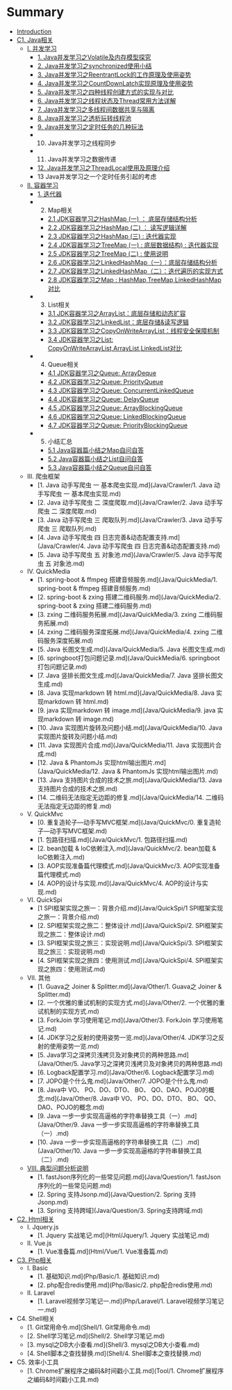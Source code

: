 # Summary

* [Introduction](README.md)
* [C1. Java相关](java.md)
  * [I. 并发学习](Java/concurrent.md)
    * [1. Java并发学习之Volatile及内存模型探究](Java/Concurrent/1.volatile.md)
    * [2. Java并发学习之synchronized使用小结](Java/Concurrent/2.synchronized.md)
    * [3. Java并发学习之ReentrantLock的工作原理及使用姿势](Java/Concurrent/3.ReentrantLock.md)
    * [4. Java并发学习之CountDownLatch实现原理及使用姿势](Java/Concurrent/4.CountDownLatch.md)
    * [5. Java并发学习之四种线程创建方式的实现与对比](Java/Concurrent/5.threadCreate.md)
    * [6. Java并发学习之线程状态及Thread常用方法详解](Java/Concurrent/6.threadState.md)
    * [7. Java并发学习之多线程间数据共享与隔离](Java/Concurrent/7.dataShare.md)
    * [8. Java并发学习之透析玩转线程池](Java/Concurrent/8.threadPool.md)
    * [9. Java并发学习之定时任务的几种玩法](Java/Concurrent/9.timer.md)
    * 10. Java并发学习之线程同步
    * 11. Java并发学习之数据传递
    * [12. Java并发学习之ThreadLocal使用及原理介绍](Java/Concurrent/12.ThreadLocal.md)
    * 13 Java并发学习之一个定时任务引起的考虑
  * [II. 容器学习](Java/collection.md)
    * [1. 迭代器](Java/Collection/1.iterator.md)
    * 2. Map相关
      * [2.1 JDK容器学习之HashMap \(一\) ： 底层存储结构分析](Java/Collection/2.1jdkHashMap.md)
      * [2.2 JDK容器学习之HashMap \(二\) ： 读写逻辑详解](Java/Collection/2.2jdkHashMap.md)
      * [2.3 JDK容器学习之HashMap \(三\) : 迭代器实现](Java/Collection/2.3jdkHashMap.md)
      * [2.4 JDK容器学习之TreeMap \(一\) : 底层数据结构\) : 迭代器实现](Java/Collection/2.4jdkTreeMap.md)
      * [2.5 JDK容器学习之TreeMap \(二\) : 使用说明](Java/Collection/2.5jdkTreeMap.md)
      * [2.6 JDK容器学习之LinkedHashMap（一）：底层存储结构分析](Java/Collection/2.6jdkLinkedHashMap.md)
      * [2.7 JDK容器学习之LinkedHashMap（二）：迭代遍历的实现方式](Java/Collection/2.7jdkLinkedHashMap.md)
      * [2.8 JDK容器学习之Map : HashMap,TreeMap,LinkedHashMap对比](Java/Collection/2.8jdkMap.md)
    * 3. List相关
      * [3.1 JDK容器学习之ArrayList：底层存储和动态扩容](Java/Collection/3.1jdkArrayList.md)
      * [3.2 JDK容器学习之LinkedList：底层存储&读写逻辑](Java/Collection/3.2jdkLinkedList.md)
      * [3.3 JDK容器学习之CopyOnWriteArrayList：线程安全保障机制](Java/Collection/3.3jdkCopyOnWriteList.md)
      * [3.4 JDK容器学习之List: CopyOnWriteArrayList,ArrayList,LinkedList对比](Java/Collection/3.4jdkList.md)
    * 4. Queue相关
      * [4.1 JDK容器学习之Queue: ArrayDeque](Java/Collection/4.1jdkArrayQueue.md)
      * [4.2 JDK容器学习之Queue: PriorityQueue](Java/Collection/4.2jdkPriorityQueue.md)
      * [4.3 JDK容器学习之Queue: ConcurrentLinkedQueue](Java/Collection/4.3jdkConcurrentLinkedQueue.md)
      * [4.4 JDK容器学习之Queue: DelayQueue](Java/Collection/4.4DelayQueue.md)
      * [4.5 JDK容器学习之Queue: ArrayBlockingQueue](Java/Collection/4.5jdkArrayBlockingQueue.md)
      * [4.6 JDK容器学习之Queue: LinkedBlockingQueue](Java/Collection/4.6jdkLinkedBlockingQueue.md)
      * [4.7 JDK容器学习之Queue: PriorityBlockingQueue](Java/Collection/4.7jdkPriorityBlockingQueue.md)
    * 5. 小结汇总
      * [5.1 Java容器篇小结之Map自问自答](Java/Collection/5.1jdkMapSum.md)
      * [5.2 Java容器篇小结之List自问自答](Java/Collection/5.2jdkListSum.md)
      * [5.3 Java容器篇小结之Queue自问自答](Java/Collection/5.3jdkQueueSum.md)
  * III. 爬虫框架
    * [1. Java 动手写爬虫 一 基本爬虫实现.md](Java/Crawler/1. Java 动手写爬虫 一 基本爬虫实现.md)
    * [2. Java 动手写爬虫 二 深度爬取.md](Java/Crawler/2. Java 动手写爬虫 二 深度爬取.md)
    * [3. Java 动手写爬虫 三 爬取队列.md](Java/Crawler/3. Java 动手写爬虫 三 爬取队列.md)
    * [4. Java 动手写爬虫 四 日志完善&动态配置支持.md](Java/Crawler/4. Java 动手写爬虫 四 日志完善&动态配置支持.md)
    * [5. Java 动手写爬虫 五 对象池.md](Java/Crawler/5. Java 动手写爬虫 五 对象池.md)
  * IV. QuickMedia
    * [1. spring-boot & ffmpeg 搭建音频服务.md](Java/QuickMedia/1. spring-boot & ffmpeg 搭建音频服务.md)
    * [2. spring-boot & zxing 搭建二维码服务.md](Java/QuickMedia/2. spring-boot & zxing 搭建二维码服务.md)
    * [3. zxing 二维码服务拓展.md](Java/QuickMedia/3. zxing 二维码服务拓展.md)
    * [4. zxing 二维码服务深度拓展.md](Java/QuickMedia/4. zxing 二维码服务深度拓展.md)
    * [5. Java 长图文生成.md](Java/QuickMedia/5. Java 长图文生成.md)
    * [6. springboot打包问题记录.md](Java/QuickMedia/6. springboot打包问题记录.md)
    * [7. Java 竖排长图文生成.md](Java/QuickMedia/7. Java 竖排长图文生成.md)
    * [8. Java 实现markdown 转 html.md](Java/QuickMedia/8. Java 实现markdown 转 html.md)
    * [9. java 实现markdown 转 image.md](Java/QuickMedia/9. java 实现markdown 转 image.md)
    * [10. Java 实现图片旋转及问题小结.md](Java/QuickMedia/10. Java 实现图片旋转及问题小结.md)
    * [11. Java 实现图片合成.md](Java/QuickMedia/11. Java 实现图片合成.md)
    * [12. Java & PhantomJs 实现html输出图片.md](Java/QuickMedia/12. Java & PhantomJs 实现html输出图片.md)
    * [13. Java 支持图片合成的技术之旅.md](Java/QuickMedia/13. Java 支持图片合成的技术之旅.md)
    * [14. 二维码无法指定无边距的修复.md](Java/QuickMedia/14. 二维码无法指定无边距的修复.md)
  * V. QuickMvc
    * [0. 重复造轮子—动手写MVC框架.md](Java/QuickMvc/0. 重复造轮子—动手写MVC框架.md)
    * [1. 包路径扫描.md](Java/QuickMvc/1. 包路径扫描.md)
    * [2. bean加载 & IoC依赖注入.md](Java/QuickMvc/2. bean加载 & IoC依赖注入.md)
    * [3. AOP实现准备篇代理模式.md](Java/QuickMvc/3. AOP实现准备篇代理模式.md)
    * [4. AOP的设计与实现.md](Java/QuickMvc/4. AOP的设计与实现.md)
  * VI. QuickSpi
    * [1 SPI框架实现之旅一：背景介绍.md](Java/QuickSpi/1 SPI框架实现之旅一：背景介绍.md)
    * [2. SPI框架实现之旅二：整体设计.md](Java/QuickSpi/2. SPI框架实现之旅二：整体设计.md)
    * [3. SPI框架实现之旅三：实现说明.md](Java/QuickSpi/3. SPI框架实现之旅三：实现说明.md)
    * [4. SPI框架实现之旅四：使用测试.md](Java/QuickSpi/4. SPI框架实现之旅四：使用测试.md)
  * VII. 其他
    * [1. Guava之 Joiner & Splitter.md](Java/Other/1. Guava之 Joiner & Splitter.md)
    * [2. 一个优雅的重试机制的实现方式.md](Java/Other/2. 一个优雅的重试机制的实现方式.md)
    * [3. ForkJoin 学习使用笔记.md](Java/Other/3. ForkJoin 学习使用笔记.md)
    * [4. JDK学习之反射的使用姿势一览.md](Java/Other/4. JDK学习之反射的使用姿势一览.md)
    * [5. Java学习之深拷贝浅拷贝及对象拷贝的两种思路.md](Java/Other/5. Java学习之深拷贝浅拷贝及对象拷贝的两种思路.md)
    * [6. Logback配置学习.md](Java/Other/6. Logback配置学习.md)
    * [7. JOPO是个什么鬼.md](Java/Other/7. JOPO是个什么鬼.md)
    * [8. Java中 VO、 PO、DO、DTO、 BO、 QO、DAO、POJO的概念.md](Java/Other/8. Java中 VO、 PO、DO、DTO、 BO、 QO、DAO、POJO的概念.md)
    * [9. Java  一步一步实现高逼格的字符串替换工具（一）.md](Java/Other/9. Java  一步一步实现高逼格的字符串替换工具（一）.md)
    * [10. Java  一步一步实现高逼格的字符串替换工具（二）.md](Java/Other/10. Java  一步一步实现高逼格的字符串替换工具（二）.md)
  * [VIII. 典型问题分析说明](Java/viii-dian-xing-wen-ti-fen-xi-shuo-ming.md)
    * [1. fastJson序列化的一些常见问题.md](Java/Question/1. fastJson序列化的一些常见问题.md)
    * [2. Spring 支持Jsonp.md](Java/Question/2. Spring 支持Jsonp.md)
    * [3. Spring 支持跨域](Java/Question/3. Spring支持跨域.md)
* [C2. Html相关](html.md)
  * I. Jquery.js
    * [1. Jquery 实战笔记.md](Html/Jquery/1. Jquery 实战笔记.md)
  * II. Vue.js
    * [1. Vue准备篇.md](Html/Vue/1. Vue准备篇.md)
* [C3. Php相关](php.md)
  * I. Basic
    * [1. 基础知识.md](Php/Basic/1. 基础知识.md)
    * [2. php配合redis使用.md](Php/Basic/2. php配合redis使用.md)
  * II. Laravel
    * [1. Laravel视频学习笔记一.md](Php/Laravel/1. Laravel视频学习笔记一.md)
* C4. Shell相关
  * [1. Git常用命令.md](Shell/1. Git常用命令.md)
  * [2. Shell学习笔记.md](Shell/2. Shell学习笔记.md)
  * [3. mysql之DB大小查看.md](Shell/3. mysql之DB大小查看.md)
  * [4. Shell脚本之查找替换.md](Shell/4. Shell脚本之查找替换.md)
* C5. 效率小工具
  * [1. Chrome扩展程序之编码&时间戳小工具.md](Tool/1. Chrome扩展程序之编码&时间戳小工具.md)

